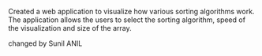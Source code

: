 Created a web application to visualize how various sorting algorithms 
work. The application allows the users to select the sorting 
algorithm, speed of the visualization and size of the array.
    
 changed by Sunil ANIL

